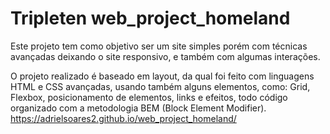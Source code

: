# Tripleten web_project_homeland
Este projeto tem como objetivo ser um site simples porém com técnicas avançadas deixando o site responsivo, e também com algumas interações.

O projeto realizado é baseado em layout, da qual foi feito com linguagens HTML e CSS avançadas, usando também alguns elementos, como: Grid, Flexbox, posicionamento de elementos, links e efeitos, todo código organizado com a metodologia BEM (Block Element Modifier).
https://adrielsoares2.github.io/web_project_homeland/
